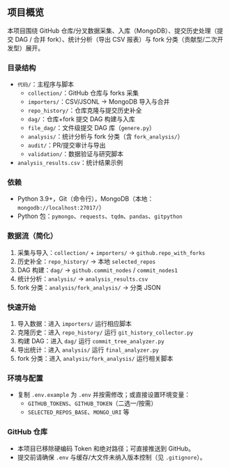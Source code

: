 ## 项目概览

本项目围绕 GitHub 仓库/分叉数据采集、入库（MongoDB）、提交历史处理（提交 DAG / 合并 fork）、统计分析（导出 CSV 报表）与 fork 分类（贡献型/二次开发型）展开。

### 目录结构
- `代码/`：主程序与脚本
  - `collection/`：GitHub 仓库与 forks 采集
  - `importers/`：CSV/JSONL → MongoDB 导入与合并
  - `repo_history/`：仓库克隆与提交历史补全
  - `dag/`：仓库+fork 提交 DAG 构建与入库
  - `file_dag/`：文件级提交 DAG 库（`genere.py`）
  - `analysis/`：统计分析与 fork 分类（含 `fork_analysis/`）
  - `audit/`：PR/提交审计与导出
  - `validation/`：数据验证与研究脚本
- `analysis_results.csv`：统计结果示例

### 依赖
- Python 3.9+，Git（命令行），MongoDB（本地：`mongodb://localhost:27017/`）
- Python 包：`pymongo`、`requests`、`tqdm`、`pandas`、`gitpython`

### 数据流（简化）
1) 采集与导入：`collection/` + `importers/` → `github.repo_with_forks`
2) 历史补全：`repo_history/` → 本地 `selected_repos`
3) DAG 构建：`dag/` → `github.commit_nodes` / `commit_nodes1`
4) 统计分析：`analysis/` → `analysis_results.csv`
5) fork 分类：`analysis/fork_analysis/` → 分类 JSON

### 快速开始
1) 导入数据：进入 `importers/` 运行相应脚本
2) 克隆历史：进入 `repo_history/` 运行 `git_history_collector.py`
3) 构建 DAG：进入 `dag/` 运行 `commit_tree_analyzer.py`
4) 导出统计：进入 `analysis/` 运行 `final_analyzer.py`
5) fork 分类：进入 `analysis/fork_analysis/` 运行相关脚本

### 环境与配置

- 复制 `.env.example` 为 `.env` 并按需修改；或直接设置环境变量：
  - `GITHUB_TOKENS`、`GITHUB_TOKEN`（二选一/按需）
  - `SELECTED_REPOS_BASE`、`MONGO_URI` 等

### GitHub 仓库

- 本项目已移除硬编码 Token 和绝对路径；可直接推送到 GitHub。
- 提交前请确保 `.env` 与缓存/大文件未纳入版本控制（见 `.gitignore`）。

